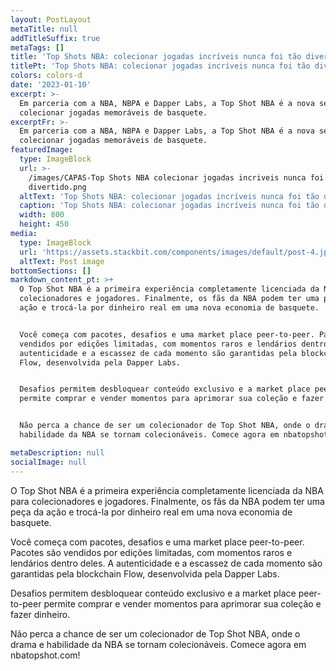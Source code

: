 ```yaml
---
layout: PostLayout
metaTitle: null
addTitleSuffix: true
metaTags: []
title: 'Top Shots NBA: colecionar jogadas incríveis nunca foi tão divertido'
titlePt: 'Top Shots NBA: colecionar jogadas incríveis nunca foi tão divertido'
colors: colors-d
date: '2023-01-10'
excerpt: >-
  Em parceria com a NBA, NBPA e Dapper Labs, a Top Shot NBA é a nova sensação em
  colecionar jogadas memoráveis de basquete.
excerptFr: >-
  Em parceria com a NBA, NBPA e Dapper Labs, a Top Shot NBA é a nova sensação em
  colecionar jogadas memoráveis de basquete.
featuredImage:
  type: ImageBlock
  url: >-
    /images/CAPAS-Top Shots NBA colecionar jogadas incriveis nunca foi tao
    divertido.png
  altText: 'Top Shots NBA: colecionar jogadas incríveis nunca foi tão divertido'
  caption: 'Top Shots NBA: colecionar jogadas incríveis nunca foi tão divertido'
  width: 800
  height: 450
media:
  type: ImageBlock
  url: 'https://assets.stackbit.com/components/images/default/post-4.jpeg'
  altText: Post image
bottomSections: []
markdown_content_pt: >+
  O Top Shot NBA é a primeira experiência completamente licenciada da NBA para
  colecionadores e jogadores. Finalmente, os fãs da NBA podem ter uma peça da
  ação e trocá-la por dinheiro real em uma nova economia de basquete.


  Você começa com pacotes, desafios e uma market place peer-to-peer. Pacotes são
  vendidos por edições limitadas, com momentos raros e lendários dentro deles. A
  autenticidade e a escassez de cada momento são garantidas pela blockchain
  Flow, desenvolvida pela Dapper Labs.


  Desafios permitem desbloquear conteúdo exclusivo e a market place peer-to-peer
  permite comprar e vender momentos para aprimorar sua coleção e fazer dinheiro.


  Não perca a chance de ser um colecionador de Top Shot NBA, onde o drama e
  habilidade da NBA se tornam colecionáveis. Comece agora em nbatopshot.com!

metaDescription: null
socialImage: null
---
```

O Top Shot NBA é a primeira experiência completamente licenciada da NBA para colecionadores e jogadores. Finalmente, os fãs da NBA podem ter uma peça da ação e trocá-la por dinheiro real em uma nova economia de basquete.

Você começa com pacotes, desafios e uma market place peer-to-peer. Pacotes são vendidos por edições limitadas, com momentos raros e lendários dentro deles. A autenticidade e a escassez de cada momento são garantidas pela blockchain Flow, desenvolvida pela Dapper Labs.

Desafios permitem desbloquear conteúdo exclusivo e a market place peer-to-peer permite comprar e vender momentos para aprimorar sua coleção e fazer dinheiro.

Não perca a chance de ser um colecionador de Top Shot NBA, onde o drama e habilidade da NBA se tornam colecionáveis. Comece agora em nbatopshot.com!


